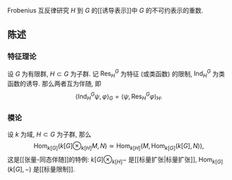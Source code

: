 
Frobenius 互反律研究 $H$ 到 $G$ 的[[诱导表示]]中 $G$ 的不可约表示的重数.

## 陈述

### 特征理论

设 $G$ 为有限群, $H\subset G$ 为子群. 记 $\operatorname{Res}_H^G$ 为特征 (或类函数) 的限制, $\operatorname{Ind}_H^G$ 为类函数的诱导. 那么两者互为伴随, 即
$$
\langle \operatorname{Ind}_H^G\psi,\varphi \rangle_G = \langle \psi, \operatorname{Res}_H^G\varphi \rangle_H.
$$

### 模论

设 $k$ 为域, $H\subset G$ 为子群, 那么
$$
\operatorname{Hom}_{k[G]}(k[G]\otimes_{k[H]}M,N) \simeq \operatorname{Hom}_{k[H]}(M,\operatorname{Hom}_{k[G]}(k[G],N)),
$$
这是[[张量-同态伴随]]的特例: $k[G]\otimes_{k[H]}-$ 是[[标量扩张|标量扩张]], $\operatorname{Hom}_{k[G]}(k[G],-)$ 是[[标量限制]].